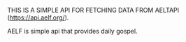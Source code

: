 THIS IS A SIMPLE API FOR FETCHING DATA FROM AELTAPI (https://api.aelf.org/).

AELF is simple api that provides daily gospel.

